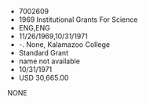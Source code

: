 * 7002609
* 1969 Institutional Grants For Science
* ENG,ENG
* 11/26/1969,10/31/1971
* -. None, Kalamazoo College
* Standard Grant
*   name not available
* 10/31/1971
* USD 30,665.00

NONE